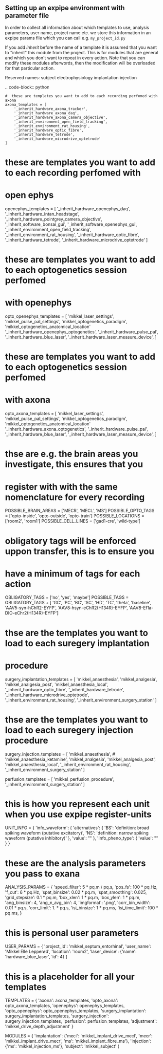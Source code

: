 Setting up an expipe environment with parameter file
----------------------------------------------------

In order to collect all information about which templates to use, analysis parameters, user name, project name etc.
we store this information in an expipe params file which you can call e.g. ``my_project_id.py``

If you add _inherit_ before the name of a template it is assumed that you
want to "inherit" this module from the project. This is for modules
that are general and which you don't want to repeat in every action.
Note that you can modify these modules afterwords, then the modification
will be overloaded for that particular action.

Reserved names:
    subject
    electrophysiology
    implantation
    injection

.. code-block:: python

    #  these are templates you want to add to each recording perfomed with axona
    axona_templates = [
        '_inherit_hardware_axona_tracker',
        '_inherit_hardware_axona_daq',
        '_inherit_hardware_axona_camera_objective',
        '_inherit_environment_open_field_tracking',
        '_inherit_environment_rat_housing',
        '_inherit_hardware_optic_fibre',
        '_inherit_hardware_tetrode',
        '_inherit_hardware_microdrive_optetrode'
    ]


#  these are templates you want to add to each recording perfomed with
#  open ephys
openephys_templates = [
    '_inherit_hardware_openephys_daq',
    '_inherit_hardware_intan_headstage',
    '_inherit_hardware_pointgrey_camera_objective',
    '_inherit_software_bonsai_gui',
    '_inherit_software_openephys_gui',
    '_inherit_environment_open_field_tracking',
    '_inherit_environment_rat_housing',
    '_inherit_hardware_optic_fibre',
    '_inherit_hardware_tetrode',
    '_inherit_hardware_microdrive_optetrode'
]


#  these are templates you want to add to each optogenetics session perfomed
#  with openephys
opto_openephys_templates = [
    'mikkel_laser_settings',
    'mikkel_pulse_pal_settings',
    'mikkel_optogenetics_paradigm',
    'mikkel_optogenetics_anatomical_location'
    '_inherit_hardware_openephys_optogenetics',
    '_inherit_hardware_pulse_pal',
    '_inherit_hardware_blue_laser',
    '_inherit_hardware_laser_measure_device',
]

#  these are templates you want to add to each optogenetics session perfomed
#  with axona
opto_axona_templates = [
    'mikkel_laser_settings',
    'mikkel_pulse_pal_settings',
    'mikkel_optogenetics_paradigm',
    'mikkel_optogenetics_anatomical_location'
    '_inherit_hardware_axona_optogenetics',
    '_inherit_hardware_pulse_pal',
    '_inherit_hardware_blue_laser',
    '_inherit_hardware_laser_measure_device',
]

#  thse are e.g. the brain areas you investigate, this ensures that you
#  register with with the same nomenclature for every recording
POSSIBLE_BRAIN_AREAS = ['MECR', 'MECL', 'MS']
POSSIBLE_OPTO_TAGS = ['opto-inside', 'opto-outside', 'opto-train']
POSSIBLE_LOCATIONS = ['room2', 'room1']
POSSIBLE_CELL_LINES = ['gad1-cre', 'wild-type']

#  obligatory tags will be enforced uppon transfer, this is to ensure you
#  have a minimum of tags for each action
OBLIGATORY_TAGS = ['no', 'yes', 'maybe']
POSSIBLE_TAGS = OBLIGATORY_TAGS + [
    'GC', 'PC', 'BC', 'SC', 'HD', 'TC', 'theta', 'baseline',
    'AAV5-syn-hChR2-EYFP', 'AAV8-hsyn-eChR2(H134R)-EYFP',
    'AAV8-Ef1a-DIO-eChr2(H134R)-EYFP']

#  thse are the templates you want to load to each suregery implantation
#  procedure
surgery_implantation_templates = [
    'mikkel_anaesthesia',
    'mikkel_analgesia',
    'mikkel_analgesia_post',
    'mikkel_anaesthesia_local',
    '_inherit_hardware_optic_fibre',
    '_inherit_hardware_tetrode',
    '_inherit_hardware_microdrive_optetrode',
    '_inherit_environment_rat_housing',
    '_inherit_environment_surgery_station'
]

# thse are the templates you want to load to each suregery injection procedure
surgery_injection_templates = [
    'mikkel_anaesthesia',
    # 'mikkel_anaesthesia_ketamine',
    'mikkel_analgesia',
    'mikkel_analgesia_post',
    'mikkel_anaesthesia_local',
    '_inherit_environment_rat_housing',
    '_inherit_environment_surgery_station'
]

perfusion_templates = [
    'mikkel_perfusion_procedure',
    '_inherit_environment_surgery_station'
]

# this is how you represent each unit when you use expipe register-units
UNIT_INFO = {
    'info_waveform': {
        'alternatives': {
            'BS': 'definition: broad spiking waveform (putative excitatory)',
            'NS': 'definition: narrow spiking waveform (putative inhibitory)'
        },
        'value': ""
    },
    'info_pheno_type': {
        'value': ""
    }
}

# these are the analysis parameters you pass to exana
ANALYSIS_PARAMS = {
    'speed_filter': 5 * pq.m / pq.s,
    'pos_fs': 100 * pq.Hz,
    'f_cut': 6 * pq.Hz,
    'spat_binsize': 0.02 * pq.m,
    'spat_smoothing': 0.025,
    'grid_stepsize': 0.1 * pq.m,
    'box_xlen': 1 * pq.m,
    'box_ylen': 1 * pq.m,
    'ang_binsize': 4,
    'ang_n_avg_bin': 4,
    'imgformat': '.png',
    'corr_bin_width': 0.01 * pq.s,
    'corr_limit': 1. * pq.s,
    'isi_binsize': 1 * pq.ms,
    'isi_time_limit': 100 * pq.ms,
}

# this is personal user parameters
USER_PARAMS = {
    'project_id': 'mikkel_septum_entorhinal',
    'user_name': 'Mikkel Elle Lepperød',
    'location': 'room2',
    'laser_device': {'name': 'hardware_blue_laser', 'id': 4}
}

# this is a placeholder for all your templates
TEMPLATES = {
    'axona': axona_templates,
    'opto_axona': opto_axona_templates,
    'openephys': openephys_templates,
    'opto_openephys': opto_openephys_templates,
    'surgery_implantation': surgery_implantation_templates,
    'surgery_injection': surgery_injection_templates,
    'perfusion': perfusion_templates,
    'adjustment': 'mikkel_drive_depth_adjustment'
}

MODULES = {
    'implantation': {'mecl': 'mikkel_implant_drive_mecl',
                     'mecr': 'mikkel_implant_drive_mecr',
                     'ms': 'mikkel_implant_fibre_ms'},
    'injection': {'ms': 'mikkel_injection_ms'},
    'subject': 'mikkel_subject'
}